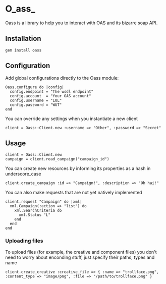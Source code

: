 # O_ass_
Oass is a library to help you to interact with OAS and its bizarre soap API.

## Installation
    gem install oass

## Configuration
Add global configurations directly to the Oass module:

    Oass.configure do |config|
      config.endpoint = "The wsdl endpoint"
      config.account  = "Your OAS account"
      config.username = "LOL"
      config.password = "WUT"
    end

You can override any settings when you instantiate a new client

    client = Oass::Client.new :username => "Other", :password => "Secret"

## Usage
    client = Oass::Client.new
    campaign = client.read_campaign("campaign_id")

You can create new resources by informing its properties as a hash in underscore_case

    client.create_campaign :id => "Campaign!", :description => "Oh hai!"

You can also make requests that are not yet natively implemented

    client.request "Campaign" do |xml|
      xml.Campaign(:action => "list") do
        xml.SearchCriteria do
          xml.Status "L"
        end
      end
    end

### Uploading files
To upload files (for example, the creative and component files) you don't need to worry about enconding stuff, just specify their paths, types and name

    client.create_creative :creative_file => { :name => "trollface.png", :content_type => "image/png", :file => "/path/to/trollface.png" }

